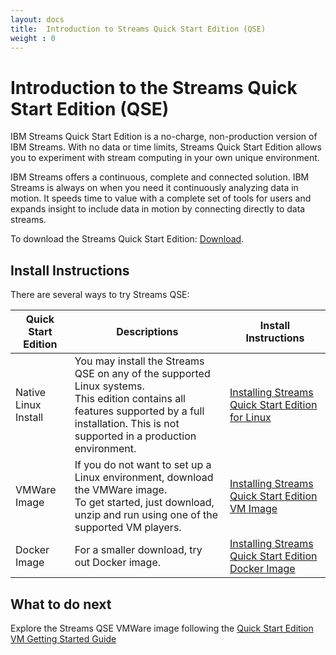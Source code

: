 ```yaml
---
layout: docs
title:  Introduction to Streams Quick Start Edition (QSE)
weight : 0
---
```


# Introduction to the Streams Quick Start Edition (QSE)

IBM Streams Quick Start Edition is a no-charge, non-production version of IBM Streams.  With no data or time limits, Streams Quick Start Edition allows you to experiment with stream computing in your own unique environment.  

IBM Streams offers a continuous, complete and connected solution.  IBM Streams is always on when you need it continuously analyzing data in motion.  It speeds time to value with a complete set of tools for users and expands insight to include data in motion by connecting directly to data streams. 

To download the Streams Quick Start Edition: [Download](http://www.ibm.com/analytics/us/en/technology/stream-computing/).

## Install Instructions

There are several ways to try Streams QSE:

| Quick Start Edition  | Descriptions         | Install Instructions |
| -------------------- | -------------------- | ----------------|
| Native Linux Install | You may install the Streams QSE on any of the supported Linux systems.<br>  This edition contains all features supported by a full installation.  This is not supported in a production environment. | [Installing Streams Quick Start Edition for Linux](../qse-install-linux/)
| VMWare Image         | If you do not want to set up a Linux environment, download the VMWare image.  <br>To get started, just download, unzip and run using one of the supported VM players. | [Installing Streams Quick Start Edition VM Image](../qse-install-vm/)
| Docker Image         | For a smaller download, try out Docker image.  | [Installing Streams Quick Start Edition Docker Image](../qse-install-docker/)

## What to do next

Explore the Streams QSE VMWare image following the [Quick Start Edition VM Getting Started Guide](/streamsx.documentation/docs/4.1/qse-getting-started/)